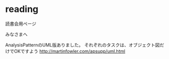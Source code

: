 reading
=======

読書会用ページ

みなさまへ

AnalysisPatternのUML版ありました。
それぞれのタスクは、オブジェクト図だけでOKですよう
http://martinfowler.com/apsupp/uml.html
